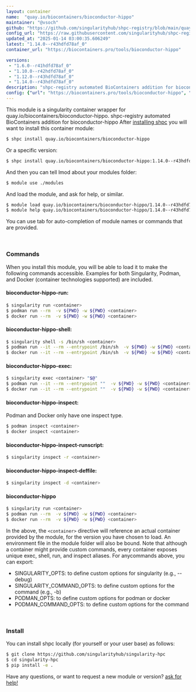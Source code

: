 ```yaml
---
layout: container
name:  "quay.io/biocontainers/bioconductor-hippo"
maintainer: "@vsoch"
github: "https://github.com/singularityhub/shpc-registry/blob/main/quay.io/biocontainers/bioconductor-hippo/container.yaml"
config_url: "https://raw.githubusercontent.com/singularityhub/shpc-registry/main/quay.io/biocontainers/bioconductor-hippo/container.yaml"
updated_at: "2025-01-14 03:00:35.606249"
latest: "1.14.0--r43hdfd78af_0"
container_url: "https://biocontainers.pro/tools/bioconductor-hippo"

versions:
 - "1.6.0--r41hdfd78af_0"
 - "1.10.0--r42hdfd78af_0"
 - "1.12.0--r43hdfd78af_0"
 - "1.14.0--r43hdfd78af_0"
description: "shpc-registry automated BioContainers addition for bioconductor-hippo"
config: {"url": "https://biocontainers.pro/tools/bioconductor-hippo", "maintainer": "@vsoch", "description": "shpc-registry automated BioContainers addition for bioconductor-hippo", "latest": {"1.14.0--r43hdfd78af_0": "sha256:dae52b3615c21e9badda4611165803e1ccd05ac183bdd0b1d3b91b1e337be5ee"}, "tags": {"1.6.0--r41hdfd78af_0": "sha256:a1bc38d14c8ac27a2efea260e5238051be541b163dfd4927af3f3639a22e88d0", "1.10.0--r42hdfd78af_0": "sha256:34132c4d7164579d7fd6cf3ac1d66a95a9fc47972003dd609b46a8f4d9963aa5", "1.12.0--r43hdfd78af_0": "sha256:0a8cc5acfce7d6d6c9bf4e8ffe3ee80587e8bcbd45f984dc7061edf1ce079429", "1.14.0--r43hdfd78af_0": "sha256:dae52b3615c21e9badda4611165803e1ccd05ac183bdd0b1d3b91b1e337be5ee"}, "docker": "quay.io/biocontainers/bioconductor-hippo"}
---
```


This module is a singularity container wrapper for quay.io/biocontainers/bioconductor-hippo.
shpc-registry automated BioContainers addition for bioconductor-hippo
After [installing shpc](#install) you will want to install this container module:


```bash
$ shpc install quay.io/biocontainers/bioconductor-hippo
```

Or a specific version:

```bash
$ shpc install quay.io/biocontainers/bioconductor-hippo:1.14.0--r43hdfd78af_0
```

And then you can tell lmod about your modules folder:

```bash
$ module use ./modules
```

And load the module, and ask for help, or similar.

```bash
$ module load quay.io/biocontainers/bioconductor-hippo/1.14.0--r43hdfd78af_0
$ module help quay.io/biocontainers/bioconductor-hippo/1.14.0--r43hdfd78af_0
```

You can use tab for auto-completion of module names or commands that are provided.

<br>

### Commands

When you install this module, you will be able to load it to make the following commands accessible.
Examples for both Singularity, Podman, and Docker (container technologies supported) are included.

#### bioconductor-hippo-run:

```bash
$ singularity run <container>
$ podman run --rm  -v ${PWD} -w ${PWD} <container>
$ docker run --rm  -v ${PWD} -w ${PWD} <container>
```

#### bioconductor-hippo-shell:

```bash
$ singularity shell -s /bin/sh <container>
$ podman run --it --rm --entrypoint /bin/sh  -v ${PWD} -w ${PWD} <container>
$ docker run --it --rm --entrypoint /bin/sh  -v ${PWD} -w ${PWD} <container>
```

#### bioconductor-hippo-exec:

```bash
$ singularity exec <container> "$@"
$ podman run --it --rm --entrypoint ""  -v ${PWD} -w ${PWD} <container> "$@"
$ docker run --it --rm --entrypoint ""  -v ${PWD} -w ${PWD} <container> "$@"
```

#### bioconductor-hippo-inspect:

Podman and Docker only have one inspect type.

```bash
$ podman inspect <container>
$ docker inspect <container>
```

#### bioconductor-hippo-inspect-runscript:

```bash
$ singularity inspect -r <container>
```

#### bioconductor-hippo-inspect-deffile:

```bash
$ singularity inspect -d <container>
```



#### bioconductor-hippo

```bash
$ singularity run <container>
$ podman run --rm  -v ${PWD} -w ${PWD} <container>
$ docker run --rm  -v ${PWD} -w ${PWD} <container>
```


In the above, the `<container>` directive will reference an actual container provided
by the module, for the version you have chosen to load. An environment file in the
module folder will also be bound. Note that although a container
might provide custom commands, every container exposes unique exec, shell, run, and
inspect aliases. For anycommands above, you can export:

 - SINGULARITY_OPTS: to define custom options for singularity (e.g., --debug)
 - SINGULARITY_COMMAND_OPTS: to define custom options for the command (e.g., -b)
 - PODMAN_OPTS: to define custom options for podman or docker
 - PODMAN_COMMAND_OPTS: to define custom options for the command

<br>

### Install

You can install shpc locally (for yourself or your user base) as follows:

```bash
$ git clone https://github.com/singularityhub/singularity-hpc
$ cd singularity-hpc
$ pip install -e .
```

Have any questions, or want to request a new module or version? [ask for help!](https://github.com/singularityhub/singularity-hpc/issues)